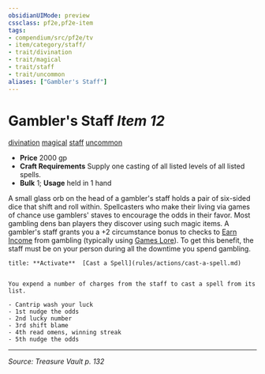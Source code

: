 ```yaml
---
obsidianUIMode: preview
cssclass: pf2e,pf2e-item
tags:
- compendium/src/pf2e/tv
- item/category/staff/
- trait/divination
- trait/magical
- trait/staff
- trait/uncommon
aliases: ["Gambler's Staff"]
---
```

# Gambler's Staff *Item 12*  
[divination](divination.md "Divination School Trait")  [magical](magical.md "Magical Item Trait")  [staff](Reference/Rules/Traits/staff.md "Staff Item Trait")  [uncommon](uncommon.md "Uncommon Rarity Trait")  

- **Price** 2000 gp
- **Craft Requirements** Supply one casting of all listed levels of all listed spells.
- **Bulk** 1; **Usage** held in 1 hand

A small glass orb on the head of a gambler's staff holds a pair of six-sided dice that shift and roll within. Spellcasters who make their living via games of chance use gamblers' staves to encourage the odds in their favor. Most gambling dens ban players they discover using such magic items. A gambler's staff grants you a +2 circumstance bonus to checks to [Earn Income](earn-income.md) from gambling (typically using [Games Lore](skills.md#Lore)). To get this benefit, the staff must be on your person during all the downtime you spend gambling.

```ad-embed-ability
title: **Activate**  [Cast a Spell](rules/actions/cast-a-spell.md)


You expend a number of charges from the staff to cast a spell from its list.

- Cantrip wash your luck
- 1st nudge the odds
- 2nd lucky number
- 3rd shift blame
- 4th read omens, winning streak
- 5th nudge the odds
```


---
*Source: Treasure Vault p. 132*
